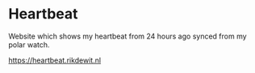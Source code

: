 # Heartbeat

Website which shows my heartbeat from 24 hours ago synced from my polar watch.

https://heartbeat.rikdewit.nl
